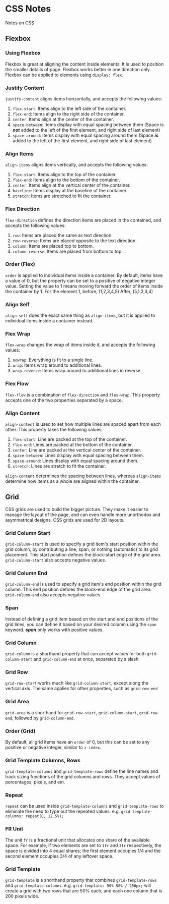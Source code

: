 # CSS Notes

Notes on CSS

## Flexbox

### Using Flexbox

Flexbox is great at aligning the content inside elements. It is used to position the smaller details of page. Flexbox works better in one direction only.
Flexbox can be applied to elements using `display: flex;`

### Justify Content

`justify-content` aligns items horizontally, and accepts the following values:

1. `flex-start`: Items align to the left side of the container.
1. `flex-end`: Items align to the right side of the container.
1. `center`: Items align at the center of the container.
1. `space-between`: Items display with equal spacing between them (Space is ***not*** added to the left of the first element, and right side of last element)
1. `space-around`: Items display with equal spacing around them (Space ***is*** added to the left of the first element, and right side of last element)

### Align Items

`align-items` aligns items vertically, and accepts the following values:

1. `flex-start`: Items align to the top of the container.
1. `flex-end`: Items align to the bottom of the container.
1. `center`: Items align at the vertical center of the container.
1. `baseline`: Items display at the baseline of the container.
1. `stretch`: Items are stretched to fit the container.

### Flex Direction

`flex-direction` defines the direction items are placed in the contained, and accepts the following values:

1. `row`: Items are placed the same as text direction.
1. `row-reverse`: Items are placed opposite to the text direction.
1. `column`: Items are placed top to bottom.
1. `column-reverse`: Items are placed from bottom to top.

### Order (Flex)

`order` is applied to individual items inside a container. By default, items have a value of 0, but the property can be set to a positive of negative integer value. Setting the value to 1 means moving forward the order of items inside the container by 1. For the element 1, before, (1,2,3,4,5) After, (5,1,2,3,4)

### Align Self

`align-self` does the exact same thing as `align-items`, but it is applied to individual items inside a container instead.

### Flex Wrap

`flex-wrap` changes the wrap of items inside it, and accepts the following values:

1. `nowrap`: Everything is fit to a single line.
1. `wrap`: Items wrap around to additional lines.
1. `wrap-reverse`: Items wrap around to additional lines in reverse.

### Flex Flow

`flex-flow` is a combination of `flex-direction` and `flex-wrap`. This property accepts one of the two properties separated by a space.

### Align Content

`align-content` is used to set how multiple lines are spaced apart from each other. This property takes the following values:

1. `flex-start`: Line are packed at the top of the container.
1. `flex-end`: Lines are packed at the bottom of the container.
1. `center`: Line are packed at the vertical center of the container.
1. `space-between`: Lines display with equal spacing between them.
1. `space-around`: Lines display with equal spacing around them.
1. `stretch`: Lines are stretch to fit the container.

`align-content` determines the spacing between lines, whereas `align-items` determine how items as a whole are aligned within the container.

## Grid

CSS grids are used to build the bigger picture. They make it easier to manage the layout of the page, and can even handle more unorthodox and asymmetrical designs. CSS grids are used for 2D layouts.

### Grid Column Start

`grid-column-start` is used to specify a grid item's start position within the grid column, by contributing a line, span, or nothing (automatic) to its grid placement. This start position defines the block-start edge of the grid area. `grid-column-start` also accepts negative values.

### Grid Column End

`grid-column-end` is used to specify a grid item's end position within the grid column. This end position defines the block-end edge of the grid area. `grid-column-end` also accepts negative values.

### Span

Instead of defining a grid item based on the start and end positions of the grid lines, you can define it based on your desired column using the `span` keyword. ***span*** only works with positive values.

### Grid Column

`grid-column` is a shorthand property that can accept values for both `grid-column-start` and `grid-column-end` at once, separated by a slash.

### Grid Row

`grid-row-start` works much like `grid-column-start`, except along the vertical axis. The same applies for other properties, such as `grid-row-end`

### Grid Area

`grid-area` is a shorthand for `grid-row-start`, `grid-column-start`, `grid-row-end`, followed by `grid-column-end`.

### Order (Grid)

By default, all grid items have an `order` of 0, but this can be set to any positive or negative integer, similar to `z-index`.

### Grid Template Columns, Rows

`grid-template-columns` and `grid-template-rows` define the line names and track sizing functions of the grid columns and rows. They accept values of percentages, pixels, and em.

### Repeat

`repeat` can be used inside `grid-template-columns` and `grid-template-rows` to eliminate the need to type out the repeated values. e.g. `grid-template-columns: repeat(8, 12.5%);`

### FR Unit

The unit `fr` is a fractional unit that allocates one share of the available space. For example, if two elements are set to `1fr` and `3fr` respectively, the space is divided into 4 equal shares; the first element occupies 1/4 and the second element occupies 3/4 of any leftover space.

### Grid Template

`grid-template` is a shorthand property that combines `grid-template-rows` and `grid-template-columns`. e.g. `grid-template: 50% 50% / 200px;` will create a grid with two rows that are 50% each, and each one column that is 200 pixels wide.
